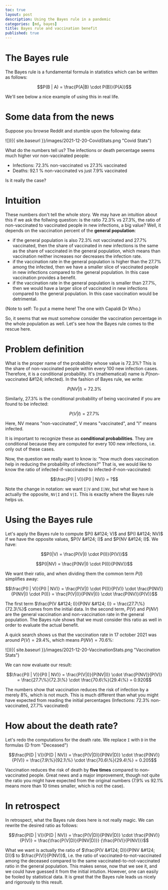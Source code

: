 ```yaml
---
toc: true
layout: post
description: Using the Bayes rule in a pandemic
categories: [md, bayes]
title: Bayes rule and vaccination benefit
published: true
---
```


# The Bayes rule

The Bayes rule is a fundamental formula in statistics which can be written as follows:

$$P(B | A) = \frac{P(A|B) \cdot P(B)}{P(A)}$$

We'll see below a nice example of using this in real life.

# Some data from the news

Suppose you browse Reddit and stumble upon the following data:

![]({{ site.baseurl }}/images/2021-12-20-CovidStats.png "Covid Stats")

What do the numbers tell us? The infections or death percentage seems much higher vor non-vaccinated people:

- Infections: 72.3% non-vaccinated vs 27.3% vaccinated
- Deaths: 92.1 % non-vaccinated vs just 7.9% vaccinated

Is it really the case?

# Intuition

These numbers don't tell the whole story. We may have an intuition about this if we ask the follwing question: is the ratio 72.3% vs 27.3%, the ratio of non-vaccinated to vaccinated people in new infections, a big value? Well, it depends on the vaccination percent of the **general population**:

- if the general population is also 72.3% not vaccinated and 27.7% vaccinated, then the share of vaccinated in new infections is the same as the share of vaccinated in the general population, which means than vaccination neither increases nor decreases the infection rate.
- if the vaccination rate in the general population is higher than the 27.7% among the infected, then we have a smaller slice of vaccinated people in new infections compared to the general population. In this case vaccination provides a benefit.
- if the vaccination rate in the general population is smaller than 27.7%, then we would have a larger slice of vaccinated in new infections compared to the general population. In this case vaccination would be detrimental.

(Note to self: To put a meme here! The one with Capaldi Dr Who.)

So, it seems that we must somehow consider the vaccination percentage in the whole population as well. Let's see how the Bayes rule comes to the rescue here.

# Problem definition

What is the proper name of the probability whose value is 72.3%? This is the share of non-vaccinated people within every 100 new infection cases. Therefore, it is a conditional probability. It's (mathematical) name is $P(\textrm{non-vaccinated &#124; infected})$. In the fashion of Bayes rule, we write:

$$P(NV | I) = 72.3\%$$

Similarly, 27.3% is the conditional probability of being vaccinated if you are found to be infected:

$$P(V | I) = 27.7\%$$

Here, NV means "non-vaccinated", V means "vaccinated", and "I" means infected.

It is important to recognize these as **conditional probabilities**. They are conditional because they are computed for every 100 new infections, i.e. only out of these cases.

Now, the question we really want to know is: "how much does vaccination help in reducing the probability of infections?" That is, we would like to know the ratio of infected-if-vaccinated to infected-if-non-vaccinated:

$$\frac{P(I | V)}{P(I | NV)} = ?$$

Note the change in notation: we want `I|V` and `I|NV`, but what we have is actually the opposite, `NV|I` and `V|I`. This is exactly where the Bayes rule helps us.

# Using the Bayes rule

Let's apply the Bayes rule to compute $P(I &#124; V)$ and $P(I &#124; NV)$ if we have the opposite values, $P(V &#124; I)$ and $P(NV &#124; I)$. We have:

$$P(I|V) = \frac{P(V|I) \cdot P(I)}{P(V)}$$

$$P(I|NV) = \frac{P(NV|I) \cdot P(I)}{P(NV)}$$

We want their ratio, and when dividing them the common term $P(I)$ simplifies away:

$$\frac{P(I | V)}{P(I | NV)} = \frac{P(V|I) \cdot P(I)}{P(V)} \cdot \frac{P(NV)}{P(NV|I) \cdot P(I)} = \frac{P(V|I)}{P(NV|I)} \cdot \frac{P(NV)}{P(V)}$$

The first term $\frac{P(V &#124; I)}{P(NV &#124; I)} = \frac{27.7\%}{72.3\%}$ comes from the initial data. In the second term, $P(V)$ and $P(NV)$ are the general vaccination and non-vaccination rate in the general population. The Bayes rule shows that we must consider this ratio as well in order to evaluate the actual benefit.

A quick search shows us that the vaccination rate in 17 october 2021 was around $P(V) = 29.4\%$, which means $P(NV) = 70.6\%$:

![]({{ site.baseurl }}/images/2021-12-20-VaccinationStats.png "Vaccination Stats")

We can now evaluate our result:

$$\frac{P(I | V)}{P(I | NV)} = \frac{P(V|I)}{P(NV|I)} \cdot \frac{P(NV)}{P(V)} = \frac{27.7\%}{72.3\%} \cdot \frac{70.6\%}{29.4\%} = 0.920$$

The numbers show that vaccination reduces the risk of infection by a merely 8%, which is not much. This is much different than what you might have expected from reading the initial percentages (Infections: 72.3% non-vaccinated, 27.7% vaccinated)

# How about the death rate?

Let's redo the computations for the death rate. We replace `I` with `D` in the formulas (D from "Deceased")

$$\frac{P(D | V)}{P(D | NV)} = \frac{P(V|D)}{P(NV|D)} \cdot \frac{P(NV)}{P(V)} = \frac{7.9\%}{92.1\%} \cdot \frac{70.6\%}{29.4\%} = 0.205$$

Vaccination reduces the risk of death by **five times** compared to non-vaccinated people. Great news and a major improvement, though not quite the ratio you might have expected from the original numbers (7.9% vs 92.1% means more than 10 times smaller, which is not the case).

# In retrospect

In retrospect, what the Bayes rule does here is not really magic. 
We can rewrite the desired ratio as follows:

$$\frac{P(D | V)}{P(D | NV)} = \frac{P(V|D)}{P(NV|D)} \cdot \frac{P(NV)}{P(V)} = \frac{\frac{P(V|D)}{P(NV|D)}} {\frac{P(V)}{P(NV)}}$$

What we want is actually the ratio of $\frac{P(V &#124; D)}{P(NV &#124; D)}$ to $\frac{P(V)}{P(NV)}$, i.e. the ratio of vaccinated-to-not-vaccinated among the deceased compared to the same vaccinated-to-not-vaccinated ratio in the general population. This makes sense, now that we see it, and we could have guessed it from the initial intution. However, one can easily be fooled by statistical data. It is great that the Bayes rule leads us nicely and rigorously to this result. 